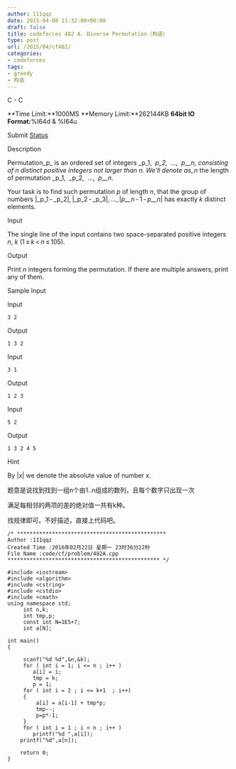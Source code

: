 ```yaml
---
author: 111qqz
date: 2015-04-08 11:32:00+00:00
draft: false
title: codeforces 482 A. Diverse Permutation（构造）
type: post
url: /2015/04/cf482/
categories:
- codeforces
tags:
- greedy
- 构造
---
```





C - C


**Time Limit:**1000MS **Memory Limit:**262144KB **64bit IO Format:**%I64d & %I64u


Submit [Status](http://acm.hust.edu.cn/vjudge/contest/view.action?cid=74251#status//C/0)













Description







Permutation_p_ is an ordered set of integers _p_1,   _p_2,   ...,   _p__n_, consisting of _n_ distinct positive integers not larger than _n_. We'll denote as_n_ the length of permutation _p_1,   _p_2,   ...,   _p__n_.




Your task is to find such permutation _p_ of length _n_, that the group of numbers |_p_1 - _p_2|, |_p_2 - _p_3|, ..., |_p__n_ - 1 - _p__n_| has exactly _k_ distinct elements.













Input







The single line of the input contains two space-separated positive integers _n_, _k_ (1 ≤ _k_ < _n_ ≤ 105).













Output







Print _n_ integers forming the permutation. If there are multiple answers, print any of them.













Sample Input










Input



    
    3 2










Output



    
    1 3 2










Input



    
    3 1










Output



    
    1 2 3










Input



    
    5 2










Output



    
    1 3 2 4 5
















Hint







By |_x_| we denote the absolute value of number _x_.










题意是说找到找到一组n个由1..n组成的数列，且每个数字只出现一次




满足每相邻的两项的差的绝对值一共有k种。







找规律即可。不好描述，直接上代码吧。


 

    
    /* ***********************************************
    Author :111qqz
    Created Time :2016年02月22日 星期一 23时36分22秒
    File Name :code/cf/problem/482A.cpp
    ************************************************ */
    
    #include <iostream>
    #include <algorithm>
    #include <cstring>
    #include <cstdio>
    #include <cmath>
    using namespace std;
         int n,k;
         int tmp,p;
         const int N=1E5+7;
         int a[N];
    
    int main()
    {
    
         scanf("%d %d",&n,&k);
         for ( int i = 1; i <= n ; i++ )
            a[i] = i;
            tmp = k;
            p = 1;
         for ( int i = 2 ; i <= k+1  ; i++)
         {
             a[i] = a[i-1] + tmp*p;
             tmp--;
             p=p*-1;
         }
         for ( int i = 1 ; i < n ; i++ )
            printf("%d ",a[i]);
        printf("%d",a[n]);
    
        return 0;
    }



